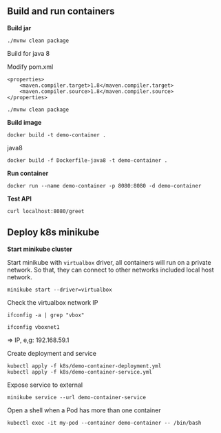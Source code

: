 ## Build and run containers

**Build jar**

`./mvnw clean package`

Build for java 8

Modify pom.xml

```properties
<properties>
    <maven.compiler.target>1.8</maven.compiler.target>
    <maven.compiler.source>1.8</maven.compiler.source>
</properties>
```

`./mvnw clean package`

**Build image**

`docker build -t demo-container .`

java8

`docker build -f Dockerfile-java8 -t demo-container .`

**Run container**

`docker run --name demo-container -p 8080:8080 -d demo-container`

**Test API**

`curl localhost:8080/greet`

## Deploy k8s minikube

**Start minikube cluster**

Start minikube with `virtualbox` driver, all containers will run on a private network.
So that, they can connect to other networks included local host network.

`minikube start --driver=virtualbox`

Check the virtualbox network IP

`ifconfig -a | grep "vbox"`

`ifconfig vboxnet1`

=> IP, e,g: 192.168.59.1

Create deployment and service

```shell
kubectl apply -f k8s/demo-container-deployment.yml
kubectl apply -f k8s/demo-container-service.yml
```

Expose service to external 

`minikube service --url demo-container-service`

Open a shell when a Pod has more than one container

`kubectl exec -it my-pod --container demo-container -- /bin/bash`

